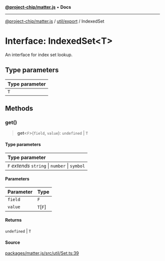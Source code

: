 [**@project-chip/matter.js**](../../../README.md) • **Docs**

***

[@project-chip/matter.js](../../../modules.md) / [util/export](../README.md) / IndexedSet

# Interface: IndexedSet\<T\>

An interface for index set lookup.

## Type parameters

| Type parameter |
| :------ |
| `T` |

## Methods

### get()

> **get**\<`F`\>(`field`, `value`): `undefined` \| `T`

#### Type parameters

| Type parameter |
| :------ |
| `F` *extends* `string` \| `number` \| `symbol` |

#### Parameters

| Parameter | Type |
| :------ | :------ |
| `field` | `F` |
| `value` | `T`\[`F`\] |

#### Returns

`undefined` \| `T`

#### Source

[packages/matter.js/src/util/Set.ts:39](https://github.com/project-chip/matter.js/blob/7a8cbb56b87d4ccf34bec5a9a95ab40a1711324f/packages/matter.js/src/util/Set.ts#L39)
